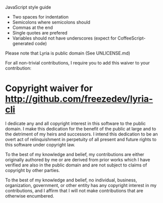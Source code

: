 JavaScript style guide
* Two spaces for indentation
* Semicolons where semicolons should
* Commas at the end  
* Single quotes are prefered
* Variables should not have underscores (expect for CoffeeScript-generated code)

Please note that Lyria is public domain (See UNLICENSE.md)

For all non-trivial contributions, I require you to add this waiver to your
contribution:

# Copyright waiver for <http://github.com/freezedev/lyria-cli>

I dedicate any and all copyright interest in this software to the
public domain. I make this dedication for the benefit of the public at
large and to the detriment of my heirs and successors. I intend this
dedication to be an overt act of relinquishment in perpetuity of all
present and future rights to this software under copyright law.

To the best of my knowledge and belief, my contributions are either
originally authored by me or are derived from prior works which I have
verified are also in the public domain and are not subject to claims
of copyright by other parties.

To the best of my knowledge and belief, no individual, business,
organization, government, or other entity has any copyright interest
in my contributions, and I affirm that I will not make contributions
that are otherwise encumbered.
